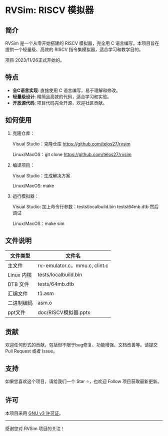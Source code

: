 # RVSim: RISCV 模拟器

## 简介

RVSim 是一个从零开始搭建的 RISCV 模拟器，完全用 C 语言编写。本项目旨在提供一个轻量级、高效的 RISCV 指令集模拟器，适合学习和教学目的。

项目 2023/11/26正式开始的。

## 特点

- **全C语言实现**: 直接使用 C 语言编写，易于理解和修改。
- **轻量级设计**: 精简且高效的代码，适合学习和实验。
- **开放源代码**: 项目代码完全开源，欢迎社区贡献。

## 如何使用

1. 克隆仓库：

    Visual Studio：克隆仓库 https://github.com/telos27/rvsim
    
    Linux/MacOS：git clone https://github.com/telos27/rvsim

2. 编译项目：

   Visual Studio：生成解决方案

   Linux/MacOS: make

4. 运行模拟器：

    Visual Studio: 加上命令行参数：tests\localbuild.bin tests\64mb.dtb
                    然后调试
   
    Linux/MacOS：make sim
       

## 文件说明

| 文件类型     | 文件名            |
| ------------ | ----------------- |
| 主文件       | rv-emulator.c，mmu.c, clint.c |
| Linux 内核   | tests/localbuild.bin |
| DTB 文件     | tests/64mb.dtb    |
| 汇编文件     | t1.asm            |
| 二进制编码   | asm.o             |
| ppt文件      | doc/RISCV模拟器.pptx |



## 贡献

欢迎任何形式的贡献，包括但不限于bug修复、功能增强、文档改善等。请提交 Pull Request 或者 Issue。

## 支持

如果您喜欢这个项目，请给我们一个 Star ⭐️，也欢迎 Follow 项目获取最新更新。

## 许可

本项目采用 [GNU v3 许可证](LICENSE.txt)。

---

感谢您对 RVSim 项目的关注！
